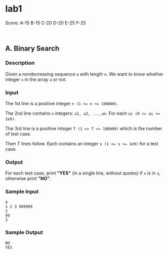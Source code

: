 # lab1
Score: A-15 B-15 C-20 D-20 E-25 F-25

<br>

## A. Binary Search

### Description

Given a nondecreasing sequence `a` with length `n`. We want to know whether integer `x` in the array `a` or not.  

### Input

The 1st line is a positive integer `n (1 <= n <= 100000)`.

The 2nd line contains `n` integers: `a1, a2, ...,an`. For each `ai (0 <= ai <= 1e9)`.

The 3rd line is a positive integer `T (1 <= T <= 100000)` which is the number of test case.

Then T lines follow. Each contains an integer `x (1 <= x <= 1e9)` for a test case.

### Output

For each test case, print **"YES"** (in a single line, without quotes) if `x` is in `a`, otherwise print **"NO"**.


### Sample Input
```
4
1 2 3 999999
2
99 
3
```

### Sample Output
```
NO
YES
```

<br>


